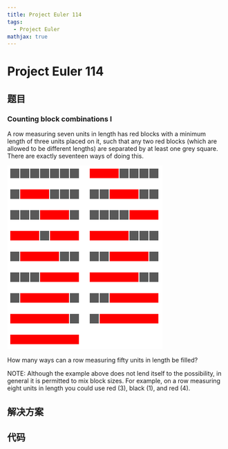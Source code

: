```yaml
---
title: Project Euler 114
tags:
  - Project Euler
mathjax: true
---
```

<escape><!-- more --></escape>
    
# Project Euler 114
## 题目
### Counting block combinations I


A row measuring seven units in length has red blocks with a minimum length of three units placed on it, such that any two red blocks (which are allowed to be different lengths) are separated by at least one grey square. There are exactly seventeen ways of doing this.

![](../images/p114.png)

How many ways can a row measuring fifty units in length be filled?

NOTE: Although the example above does not lend itself to the possibility, in general it is permitted to mix block sizes. For example, on a row measuring eight units in length you could use red ($3$), black ($1$), and red ($4$).


## 解决方案


## 代码


